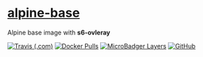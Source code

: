 # [alpine-base](https://github.com/chruth/alpine-base)

Alpine base image with **s6-ovleray**

[![Travis (.com)](https://img.shields.io/travis/com/chruth/alpine-base?style=flat-square)](https://travis-ci.com/github/chruth/alpine-base/)
[![Docker Pulls](https://img.shields.io/docker/pulls/chruth/alpine-base?style=flat-square)](https://hub.docker.com/r/chruth/alpine-base)
[![MicroBadger Layers](https://img.shields.io/microbadger/layers/chruth/alpine-base?style=flat-square)](https://microbadger.com/images/chruth/alpine-base)
[![GitHub](https://img.shields.io/github/license/chruth/alpine-base?style=flat-square)](https://github.com/chruth/alpine-base/blob/master/LICENSE)
